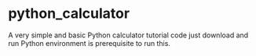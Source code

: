 # python_calculator
A very simple and basic Python calculator tutorial code
just download and run
Python environment is prerequisite to run this.
